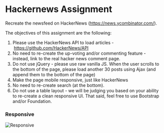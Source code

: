 # Hackernews Assignment


Recreate the newsfeed on HackerNews (https://news.ycombinator.com/).

The objectives of this assignment are the following:
1. Please use the HackerNews API to load articles - https://github.com/HackerNews/API
2. No need to re-create the up-voting and/or commenting feature - instead, link to the real hacker news comment page.
3. Do not use jQuery - please use raw vanilla JS. When the user scrolls to the bottom of the page, please load another 30 posts using Ajax (and append them to the bottom of the page)
4. Make the page mobile responsive, just like HackerNews
5. No need to re-create search (at the bottom).
6. Do not use a table layout - we will be judging you based on your ability to re-create a clean responsive UI. That said, feel free to use Bootstrap and/or Foundation.

### Responsive
![Responsive](https://thumbs.gfycat.com/YoungImpeccableArkshell-size_restricted.gif)
